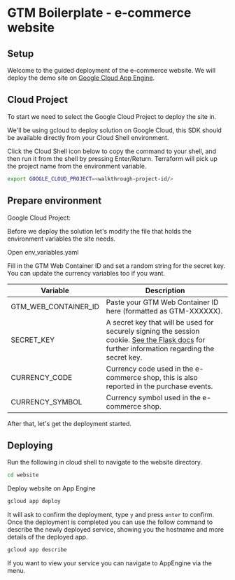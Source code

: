 # GTM Boilerplate - e-commerce website

## Setup

Welcome to the guided deployment of the e-commerce website. We will deploy the
demo site on [Google Cloud App Engine](https://cloud.google.com/appengine).

## Cloud Project

To start we need to select the Google Cloud Project to deploy the site in.

We'll be using gcloud to deploy solution on Google Cloud, this SDK should be
available directly from your Cloud Shell environment.

<walkthrough-project-setup></walkthrough-project-setup>

Click the Cloud Shell icon below to copy the command to your shell, and then run
it from the shell by pressing Enter/Return. Terraform will pick up the project
name from the environment variable.

```bash
export GOOGLE_CLOUD_PROJECT=<walkthrough-project-id/>
```

## Prepare environment

Google Cloud Project: <walkthrough-project-id/>

Before we deploy the solution let's modify the file that holds the environment
variables the site needs.

Open <walkthrough-editor-open-file filePath="./website/env_variables.yaml">
env_variables.yaml</walkthrough-editor-open-file>

Fill in the GTM Web Container ID and set a random string for the secret key. You
can update the currency variables too if you want.

Variable             | Description
-------------------- | -----------
GTM_WEB_CONTAINER_ID | Paste your GTM Web Container ID here (formatted as GTM-XXXXXX).
SECRET_KEY           | A secret key that will be used for securely signing the session cookie. [See the Flask docs](https://flask.palletsprojects.com/en/2.1.x/config/#SECRET_KEY) for further information regarding the secret key.
CURRENCY_CODE        | Currency code used in the e-commerce shop, this is also reported in the purchase events.
CURRENCY_SYMBOL      | Currency symbol used in the e-commerce shop.

After that, let's get the deployment started.

## Deploying

Run the following in cloud shell to navigate to the website directory.
```bash 
cd website
```

Deploy website on App Engine 
```bash
gcloud app deploy
```

It will ask to confirm the deployment, type `y` and press `enter` to confirm.
Once the deployment is completed you can use the follow command to describe the
newly deployed service, showing you the hostname and more details of the
deployed app.
```bash
gcloud app describe
```

If you want to view your service you can navigate to
<walkthrough-menu-navigation sectionId="APPENGINE_SECTION">AppEngine</walkthrough-menu-navigation>
via the menu.
